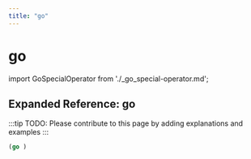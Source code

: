 ```yaml
---
title: "go"
---
```


# go

import GoSpecialOperator from './_go_special-operator.md';

<GoSpecialOperator />

## Expanded Reference: go

:::tip
TODO: Please contribute to this page by adding explanations and examples
:::

```lisp
(go )
```
